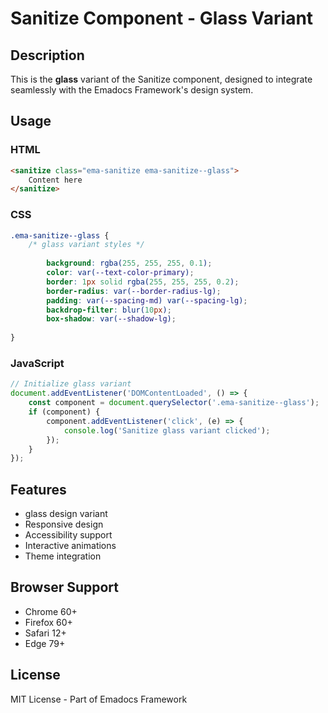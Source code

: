 # Sanitize Component - Glass Variant

## Description
This is the **glass** variant of the Sanitize component, designed to integrate seamlessly with the Emadocs Framework's design system.

## Usage

### HTML
```html
<sanitize class="ema-sanitize ema-sanitize--glass">
    Content here
</sanitize>
```

### CSS
```css
.ema-sanitize--glass {
    /* glass variant styles */
    
        background: rgba(255, 255, 255, 0.1);
        color: var(--text-color-primary);
        border: 1px solid rgba(255, 255, 255, 0.2);
        border-radius: var(--border-radius-lg);
        padding: var(--spacing-md) var(--spacing-lg);
        backdrop-filter: blur(10px);
        box-shadow: var(--shadow-lg);
    
}
```

### JavaScript
```javascript
// Initialize glass variant
document.addEventListener('DOMContentLoaded', () => {
    const component = document.querySelector('.ema-sanitize--glass');
    if (component) {
        component.addEventListener('click', (e) => {
            console.log('Sanitize glass variant clicked');
        });
    }
});
```

## Features
- glass design variant
- Responsive design
- Accessibility support
- Interactive animations
- Theme integration

## Browser Support
- Chrome 60+
- Firefox 60+
- Safari 12+
- Edge 79+

## License
MIT License - Part of Emadocs Framework
